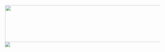# <div align="center">
  
<a href="https://github.com/devxb/gitanimals">
  <img src="https://render.gitanimals.org/lines/sangmandu?pet-id=1" width="1000" height="120"/>
</a>

<a href="https://github.com/devxb/gitanimals">
  <img src="https://render.gitanimals.org/farms/sangmandu"/>
</a>
  
# </div>
